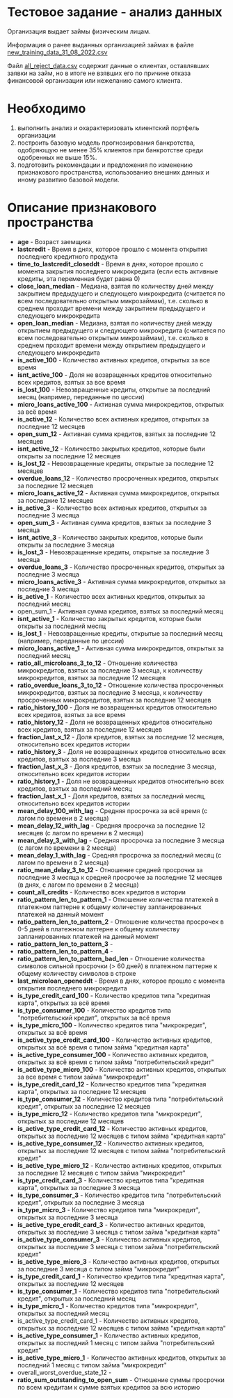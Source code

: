 # Тестовое задание - анализ данных

Организация выдает займы физическим лицам.

Информация о ранее выданных организацией займах в файле [new_training_data_31_08_2022.csv](https://dl.dropboxusercontent.com/s/6tg4aa9kt1y3dar/new_training_data_31_08_2022.csv)

Файл  [all_reject_data.csv](https://dl.dropboxusercontent.com/s/tnvo43de29nu1rb/all_reject_data.csv) содержит данные о клиентах, оставлявших заявки на займ, но в итоге не взявших его по причине отказа финансовой организации или нежеланию самого клиента.

# Необходимо

1. выполнить анализ и охарактеризовать клиентский портфель организации
2. построить базовую модель прогнозирования банкротства, одобряющую не менее 35% клиентов при банкротстве среди одобренных не выше 15%.
3. подготовить рекомендации и предложения по изменению признакового пространства, использованию внешних данных и иному развитию базовой модели.

# Описание признакового пространства

- **age** - Возраст заемщика
- **lastcredit** - Время в днях, которое прошло с момента открытия последнего кредитного продукта
- **time_to_lastcredit_closeddt** - Время в днях, которое прошло с момента закрытия последнего микрокредита (если есть активные кредиты, эта переменная будет равна 0)
- **close_loan_median** - Медиана, взятая по количеству дней между закрытием предыдущего и следующего микрокредита (считается по всем последовательно открытым микрозаймам), т.е. сколько в среднем проходит времени между закрытием предыдущего и следующего микрокредита
- **open_loan_median** - Медиана, взятая по количеству дней между открытием предыдущего и следующего микрокредита (считается по всем последовательно открытым микрозаймам), т.е. сколько в среднем проходит времени между открытием предыдущего и следующего микрокредита
- **is_active_100** - Количество активных кредитов, открытых за все время
- **isnt_active_100** - Доля не возвращенных кредитов относительно всех кредитов, взятых за все время
- **is_lost_100** - Невозвращенные кредиты, открытые за последний месяц (например, переданные по цессии)
- **micro_loans_active_100** - Активная сумма микрокредитов, открытых за всё время
- **is_active_12** - Количество всех активных кредитов, открытых за последние 12 месяцев
- **open_sum_12** - Активная сумма кредитов, взятых за последние 12 месяцев
- **isnt_active_12** - Количество закрытых кредитов, которые были открыты за последние 12 месяцев
- **is_lost_12** - Невозвращенные кредиты, открытые за последние 12 месяцев
- **overdue_loans_12** - Количество просроченных кредитов, открытых за последние 12 месяцев
- **micro_loans_active_12** - Активная сумма микрокредитов, открытых за последние 12 месяцев
- **is_active_3** - Количество всех активных кредитов, открытых за последние 3 месяца
- **open_sum_3** - Активная сумма кредитов, взятых за последние 3 месяца
- **isnt_active_3** - Количество закрытых кредитов, которые были открыты за последние 3 месяца
- **is_lost_3** - Невозвращенные кредиты, открытые за последние 3 месяца
- **overdue_loans_3** - Количество просроченных кредитов, открытых за последние 3 месяца
- **micro_loans_active_3** - Активная сумма микрокредитов, открытых за последние 3 месяца
- **is_active_1** - Количество всех активных кредитов, открытых за последний месяц
- open_sum_1 - Активная сумма кредитов, взятых за последний месяц
- **isnt_active_1** - Количество закрытых кредитов, которые были открыты за последний месяц
- **is_lost_1** - Невозвращенные кредиты, открытые за последний месяц (например, переданные по цессии)
- **micro_loans_active_1** - Активная сумма микрокредитов, открытых за последний месяц
- **ratio_all_microloans_3_to_12** - Отношение количества микрокредитов, взятых за последние 3 месяца, к количеству микрокредитов, взятых за последние 12 месяцев
- **ratio_overdue_loans_3_to_12** - Отношение количества просроченных микрокредитов, взятых за последние 3 месяца, к количеству просроченных микрокредитов, взятых за последние 12 месяцев
- **ratio_history_100** - Доля не возвращенных кредитов относительно всех кредитов, взятых за все время
- **ratio_history_12** - Доля не возвращенных кредитов относительно всех кредитов, взятых за последние 12 месяцев
- **fraction_last_x_12** - Доля кредитов, взятых за последние 12 месяцев, относительно всех кредитов истории
- **ratio_history_3** - Доля не возвращенных кредитов относительно всех кредитов, взятых за последние 3 месяца
- **fraction_last_x_3** - Доля кредитов, взятых за последние 3 месяца, относительно всех кредитов истории
- **ratio_history_1** - Доля не возвращенных кредитов относительно всех кредитов, взятых за последний месяц
- **fraction_last_x_1** - Доля кредитов, взятых за последний месяц, относительно всех кредитов истории
- **mean_delay_100_with_lag** - Средняя просрочка за всё время (с лагом по времени в 2 месяца)
- **mean_delay_12_with_lag** - Средняя просрочка за последние 12 месяцев (с лагом по времени в 2 месяца)
- **mean_delay_3_with_lag** - Средняя просрочка за последние 3 месяца (с лагом по времени в 2 месяца)
- **mean_delay_1_with_lag** - Средняя просрочка за последний месяц (с лагом по времени в 2 месяца)
- **ratio_mean_delay_3_to_12** - Отношение средней просрочки за последние 3 месяца к средней просрочке за последние 12 месяцев (в днях, с лагом по времени в 2 месяца)
- **count_all_credits** - Количество всех кредитов в истории
- **ratio_pattern_len_to_pattern_1** - Отношение количества платежей в платежном паттерне к общему количеству запланированных платежей на данный момент
- **ratio_pattern_len_to_pattern_2** - Отношение количества просрочек в 0-5 дней в платежном паттерне к общему количеству запланированных платежей на данный момент
- **ratio_pattern_len_to_pattern_3** -
- **ratio_pattern_len_to_pattern_4** -
- **ratio_pattern_len_to_pattern_bad_len** - Отношение количества символов сильной просрочки (> 60 дней) в платежном паттерне к общему количеству символов в строке
- **last_microloan_openeddt** - Время в днях, которое прошло с момента открытия последнего микрокредита
- **is_type_credit_card_100** - Количество кредитов типа "кредитная карта", открытых за всё время
- **is_type_consumer_100** - Количество кредитов типа "потребительский кредит", открытых за всё время
- **is_type_micro_100** - Количество кредитов типа "микрокредит", открытых за всё время
- **is_active_type_credit_card_100** - Количество активных кредитов, открытых за всё время с типом займа "кредитная карта"
- **is_active_type_consumer_100** - Количество активных кредитов, открытых за всё время с типом займа "потребительский кредит"
- **is_active_type_micro_100** - Количество активных кредитов, открытых за все время с типом займа "микрокредит"
- **is_type_credit_card_12** - Количество кредитов типа "кредитная карта", открытых за последние 12 месяцев
- **is_type_consumer_12** - Количество кредитов типа "потребительский кредит", открытых за последние 12 месяцев
- **is_type_micro_12** - Количество кредитов типа "микрокредит", открытых за последние 12 месяцев
- **is_active_type_credit_card_12** - Количество активных кредитов, открытых за последние 12 месяцев с типом займа "кредитная карта"
- **is_active_type_consumer_12** - Количество активных кредитов, открытых за последние 12 месяцев с типом займа "потребительский кредит"
- **is_active_type_micro_12** - Количество активных кредитов, открытых за последние 12 месяцев с типом займа "микрокредит"
- **is_type_credit_card_3** - Количество кредитов типа "кредитная карта", открытых за последние 3 месяца
- **is_type_consumer_3** - Количество кредитов типа "потребительский кредит", открытых за последние 3 месяца
- **is_type_micro_3** - Количество кредитов типа "микрокредит", открытых за последние 3 месяца
- **is_active_type_credit_card_3** - Количество активных кредитов, открытых за последние 3 месяца с типом займа "кредитная карта"
- **is_active_type_consumer_3** - Количество активных кредитов, открытых за последние 3 месяца с типом займа "потребительский кредит"
- **is_active_type_micro_3** - Количество активных кредитов, открытых за последние 3 месяца с типом займа "микрокредит"
- **is_type_credit_card_1** - Количество кредитов типа "кредитная карта", открытых за последние 12 месяцев
- **is_type_consumer_1** - Количество кредитов типа "потребительский кредит", открытых за последний месяц
- **is_type_micro_1** - Количество кредитов типа "микрокредит", открытых за последний месяц
- is_active_type_credit_card_1 - Количество активных кредитов, открытых за последние 12 месяцев с типом займа "кредитная карта"
- **is_active_type_consumer_1** - Количество активных кредитов, открытых за последний 1 месяц с типом займа "потребительский кредит"
- **is_active_type_micro_1** - Количество активных кредитов, открытых за последний 1 месяц с типом займа "микрокредит"
- overall_worst_overdue_state_12 -
- **ratio_sum_outstanding_to_open_sum** - Отношение суммы просрочки по всем кредитам к сумме взятых кредитов за всю историю